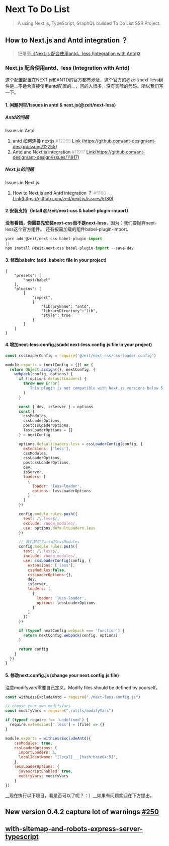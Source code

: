 # Next To Do List

> A using Next.js, TypeScript, GraphQL builded To Do List SSR Project.

## How to Next.js and Antd integration ？

>记录至[《Next.js 配合使用antd、less (Integration with Antd)》](https://www.yuque.com/steven-kkr5g/aza/ig3x9w)

### Next.js 配合使用antd、less (Integration with Antd)

这个配置配置在NEXT.js和ANTD的官方都有涉及，这个官方的@zeit/next-less组件是__不适合直接使用antd配置的__，问的人很多，没有实际的代码。所以我们写一下。


#### 1. 问题列举/Issues in antd & next.js(@zeit/next-less)

##### Antd的问题
Issues in Antd:
1. antd 如何连接 nextjs <span data-type="color" style="color:rgb(163, 170, 177)">#12255 </span>[Link (https://github.com/ant-design/ant-design/issues/12255)](https://github.com/ant-design/ant-design/issues/12255)
2. Antd and Next.js integration <span data-type="color" style="color:rgb(163, 170, 177)">#11917 </span>[Link(https://github.com/ant-design/ant-design/issues/11917)](https://github.com/ant-design/ant-design/issues/11917)

##### Next.js的问题
Issues in Next.js
1. How to Next.js and Antd integration ？ <span data-type="color" style="color:rgb(163, 170, 177)">#5180 </span>[Link(https://github.com/zeit/next.js/issues/5180)](https://github.com/zeit/next.js/issues/5180)

#### 2.安装支持（Intall @/zeit/next-css & babel-plugin-import）

__没有看错，你需要先安装next-css而不是next-less__，因为：我们要抛弃next-less这个官方组件。
还有按需加载的组件babel-plugin-import.

```javascript
yarn add @zeit/next-css babel-plugin-import
||
npm install @zeit/next-css babel-plugin-import --save-dev
```


#### 3. 修改babelrc (add .babelrc file in your project)

```plain
{
    "presets": [
        "next/babel"
    ],
    "plugins": [
        [
            "import",
            {
                "libraryName": "antd",
                "libraryDirectory":"lib",
                "style": true
            }
        ]
    ]
}
```

#### 4.增加next-less.config.js(add next-less.config.js file in your project)

```javascript
const cssLoaderConfig = require('@zeit/next-css/css-loader-config')

module.exports = (nextConfig = {}) => {
  return Object.assign({}, nextConfig, {
    webpack(config, options) {
      if (!options.defaultLoaders) {
        throw new Error(
          'This plugin is not compatible with Next.js versions below 5.0.0 https://err.sh/next-plugins/upgrade'
        )
      }

      const { dev, isServer } = options
      const {
        cssModules,
        cssLoaderOptions,
        postcssLoaderOptions,
        lessLoaderOptions = {}
      } = nextConfig

      options.defaultLoaders.less = cssLoaderConfig(config, {
        extensions: ['less'],
        cssModules,
        cssLoaderOptions,
        postcssLoaderOptions,
        dev,
        isServer,
        loaders: [
          {
            loader: 'less-loader',
            options: lessLoaderOptions
          }
        ]
      })

      config.module.rules.push({
        test: /\.less$/,
        exclude: /node_modules/,
        use: options.defaultLoaders.less
      })

      // 我们禁用了antd的cssModules
      config.module.rules.push({
        test: /\.less$/,
        include: /node_modules/,
        use: cssLoaderConfig(config, {
          extensions: ['less'],
          cssModules:false,
          cssLoaderOptions:{},
          dev,
          isServer,
          loaders: [
            {
              loader: 'less-loader',
              options: lessLoaderOptions
            }
          ]
        })
      })

      if (typeof nextConfig.webpack === 'function') {
        return nextConfig.webpack(config, options)
      }

      return config
    }
  })
}
```

#### 5. 修改next.config.js (change your next.config.js file)

注意modifyvars需要自己定义。Modify files should be defined by yourself。

```javascript
const withLessExcludeAntd = require("./next-less.config.js")

// choose your own modifyVars
const modifyVars = require("./utils/modifyVars")

if (typeof require !== 'undefined') {
  require.extensions['.less'] = (file) => {}
}

module.exports = withLessExcludeAntd({
    cssModules: true,
    cssLoaderOptions: {
      importLoaders: 1,
      localIdentName: "[local]___[hash:base64:5]",
    },
    lessLoaderOptions: {
      javascriptEnabled: true,
      modifyVars: modifyVars
    }
})
```


__现在执行以下项目，看是否可以了呢？：）__如果有问题欢迎在下方提出。

## New version 0.4.2 capture lot of warnings [#250](https://github.com/webpack-contrib/mini-css-extract-plugin/issues/250)

## [with-sitemap-and-robots-express-server-typescript](https://github.com/zeit/next.js/tree/canary/examples/with-sitemap-and-robots-express-server-typescript)
